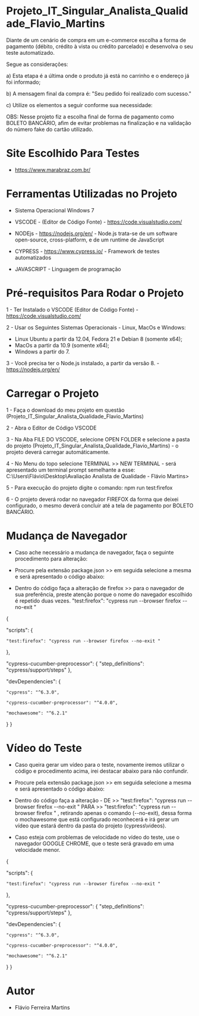 # Projeto_IT_Singular_Analista_Qualidade_Flavio_Martins


Diante de um cenário de compra em um e-commerce escolha a forma de pagamento (débito, crédito à vista ou
crédito parcelado) e desenvolva o seu teste automatizado.

Segue as considerações:

a) Esta etapa é a última onde o produto já está no carrinho e o endereço já foi informado;

b) A mensagem final da compra é: "Seu pedido foi realizado com sucesso."

c) Utilize os elementos a seguir conforme sua necessidade:


OBS: Nesse projeto fiz a escolha final de forma de pagamento como BOLETO BANCÁRIO, afim de evitar problemas na finalização e na validação do número fake 
do cartão utilizado.

# Site Escolhido Para Testes 

- https://www.marabraz.com.br/

# Ferramentas Utilizadas no Projeto 

- Sistema Operacional Windows 7 

- VSCODE     - (Editor de Código Fonte) - https://code.visualstudio.com/
- NODEjs     - https://nodejs.org/en/   - Node.js trata-se de um software open-source, cross-platform, e de um runtime de JavaScript 
- CYPRESS    - https://www.cypress.io/  - Framework de testes automatizados
- JAVASCRIPT - Linguagem de programação
 



# Pré-requisitos Para Rodar o Projeto 

1 - Ter Instalado o VSCODE (Editor de Código Fonte) - https://code.visualstudio.com/

2 - Usar os Seguintes Sistemas Operacionais - Linux, MacOs e Windows:

- Linux Ubuntu a partir da 12.04, Fedora 21 e Debian 8 (somente x64);
- MacOs a partir da 10.9 (somente x64);
- Windows a partir do 7.

3 - Você precisa ter o Node.js instalado, a partir da versão 8. - https://nodejs.org/en/

# Carregar o Projeto 

1 - Faça o download do meu projeto em questão (Projeto_IT_Singular_Analista_Qualidade_Flavio_Martins)

2 - Abra o Editor de Código VSCODE 

3 - Na Aba FILE DO VSCODE, selecione OPEN FOLDER e selecione a pasta do projeto (Projeto_IT_Singular_Analista_Qualidade_Flavio_Martins) - o projeto deverá carregar automáticamente.

4 - No Menu do topo selecione TERMINAL >> NEW TERMINAL - será apresentado um terminal prompt semelhante a esse: C:\Users\Flávio\Desktop\Avaliação Analista de Qualidade - Flávio Martins>

5 - Para execução do projeto digite o comando:        npm run test:firefox 

6 - O projeto deverá rodar no navegador FIREFOX da forma que deixei configurado, o mesmo deverá concluir até a tela de pagamento por BOLETO BANCÁRIO.


# Mudança de Navegador 

- Caso ache necessário a mudança de navegador, faça o seguinte procedimento para alteração:

- Procure pela extensão package.json >> em seguida selecione a mesma e será apresentado o código abaixo:

- Dentro do código faça a alteração de firefox >> para o navegador de sua preferência, preste atenção porque o nome do navegador escolhido é repetido duas vezes. "test:firefox": "cypress run --browser firefox --no-exit "



{

"scripts": {

    "test:firefox": "cypress run --browser firefox --no-exit "
},


"cypress-cucumber-preprocessor": {
    "step_definitions": "cypress/support/steps"
},


"devDependencies": {

    "cypress": "^6.3.0",
    
    "cypress-cucumber-preprocessor": "^4.0.0",
    
    "mochawesome": "^6.2.1"
}
}

# Vídeo do Teste 

- Caso queira gerar um vídeo para o teste, novamente iremos utilizar o código e procedimento acima, irei destacar abaixo para não confundir.

- Procure pela extensão package.json >> em seguida selecione a mesma e será apresentado o código abaixo:

- Dentro do código faça a alteração - DE >> "test:firefox": "cypress run --browser firefox --no-exit " PARA >> "test:firefox": "cypress run --browser firefox  " , retirando apenas o comando (--no-exit), dessa forma o mochawesome que está configurado reconhecerá e irá gerar um vídeo que estará dentro da pasta do projeto (cypress\videos).

- Caso esteja com problemas de velocidade no vídeo do teste, use o navegador GOOGLE CHROME, que o teste será gravado em uma velocidade menor.

{

"scripts": {

    "test:firefox": "cypress run --browser firefox --no-exit "
},


"cypress-cucumber-preprocessor": {
    "step_definitions": "cypress/support/steps"
},


"devDependencies": {

    "cypress": "^6.3.0",
    
    "cypress-cucumber-preprocessor": "^4.0.0",
    
    "mochawesome": "^6.2.1"
}
}


# Autor

- Flávio Ferreira Martins 



